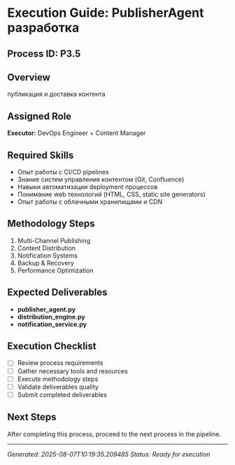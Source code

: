 # Execution Guide: PublisherAgent разработка

## Process ID: P3.5

## Overview
публикация и доставка контента

## Assigned Role
**Executor:** DevOps Engineer + Content Manager

## Required Skills
- Опыт работы с CI/CD pipelines
- Знание систем управления контентом (Git, Confluence)
- Навыки автоматизации deployment процессов
- Понимание web технологий (HTML, CSS, static site generators)
- Опыт работы с облачными хранилищами и CDN

## Methodology Steps
1. Multi-Channel Publishing
2. Content Distribution
3. Notification Systems
4. Backup & Recovery
5. Performance Optimization

## Expected Deliverables
- **publisher_agent.py**
- **distribution_engine.py**
- **notification_service.py**

## Execution Checklist
- [ ] Review process requirements
- [ ] Gather necessary tools and resources
- [ ] Execute methodology steps
- [ ] Validate deliverables quality
- [ ] Submit completed deliverables

## Next Steps
After completing this process, proceed to the next process in the pipeline.

---
*Generated: 2025-08-07T10:19:35.209485*
*Status: Ready for execution*
